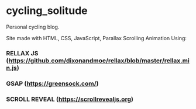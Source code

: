 # cycling_solitude

Personal cycling blog.

Site made with HTML, CSS, JavaScript, Parallax Scrolling Animation Using:

### RELLAX JS (https://github.com/dixonandmoe/rellax/blob/master/rellax.min.js)
### GSAP (https://greensock.com/)
### SCROLL REVEAL (https://scrollrevealjs.org)
